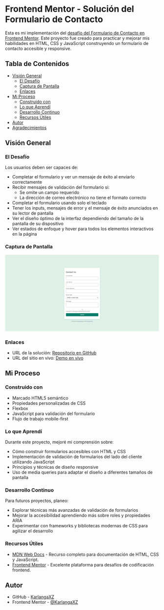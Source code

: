 # Frontend Mentor - Solución del Formulario de Contacto

Esta es mi implementación del [desafío del Formulario de Contacto en Frontend Mentor](https://www.frontendmentor.io/challenges/contact-form--G-hYlqKJj). Este proyecto fue creado para practicar y mejorar mis habilidades en HTML, CSS y JavaScript construyendo un formulario de contacto accesible y responsive.

## Tabla de Contenidos

- [Visión General](#visión-general)
  - [El Desafío](#el-desafío)
  - [Captura de Pantalla](#captura-de-pantalla)
  - [Enlaces](#enlaces)
- [Mi Proceso](#mi-proceso)
  - [Construido con](#construido-con)
  - [Lo que Aprendí](#lo-que-aprendí)
  - [Desarrollo Continuo](#desarrollo-continuo)
  - [Recursos Útiles](#recursos-útiles)
- [Autor](#autor)
- [Agradecimientos](#agradecimientos)

## Visión General

### El Desafío

Los usuarios deben ser capaces de:

- Completar el formulario y ver un mensaje de éxito al enviarlo correctamente
- Recibir mensajes de validación del formulario si:
  - Se omite un campo requerido
  - La dirección de correo electrónico no tiene el formato correcto
- Completar el formulario usando solo el teclado
- Tener los inputs, mensajes de error y el mensaje de éxito anunciados en su lector de pantalla
- Ver el diseño óptimo de la interfaz dependiendo del tamaño de la pantalla de su dispositivo
- Ver estados de enfoque y hover para todos los elementos interactivos en la página

### Captura de Pantalla

![Captura de pantalla 2](https://github.com/KarlangaXZ/contact-form-main/blob/main/muestra%20de%20la%20pagina.png)

### Enlaces

- URL de la solución: [Repositorio en GitHub](https://github.com/KarlangaXZ/contact-form-main.git)
- URL del sitio en vivo: [Demo en vivo](https://karlangaxz.github.io/contact-form-main/)

## Mi Proceso

### Construido con

- Marcado HTML5 semántico
- Propiedades personalizadas de CSS
- Flexbox
- JavaScript para validación del formulario
- Flujo de trabajo mobile-first

### Lo que Aprendí

Durante este proyecto, mejoré mi comprensión sobre:

- Cómo construir formularios accesibles con HTML y CSS
- Implementación de validación de formularios del lado del cliente utilizando JavaScript
- Principios y técnicas de diseño responsive
- Uso de media queries para adaptar el diseño a diferentes tamaños de pantalla

### Desarrollo Continuo

Para futuros proyectos, planeo:

- Explorar técnicas más avanzadas de validación de formularios
- Mejorar la accesibilidad aprendiendo más sobre roles y propiedades ARIA
- Experimentar con frameworks y bibliotecas modernas de CSS para agilizar el desarrollo

### Recursos Útiles

- [MDN Web Docs](https://developer.mozilla.org/) - Recurso completo para documentación de HTML, CSS y JavaScript.
- [Frontend Mentor](https://www.frontendmentor.io) - Excelente plataforma para desafíos de codificación frontend.

## Autor

- GitHub - [KarlangaXZ](https://github.com/KarlangaXZ)
- Frontend Mentor - [@KarlangaXZ](https://www.frontendmentor.io/profile/KarlangaXZ)
